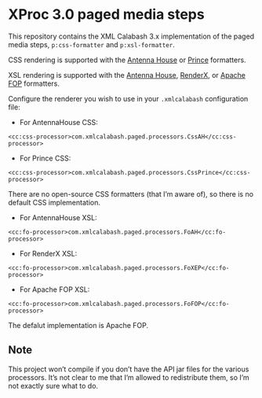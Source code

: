 # XProc 3.0 paged media steps

This repository contains the XML Calabash 3.x implementation of the paged media steps,
`p:css-formatter` and `p:xsl-formatter`.

CSS rendering is supported with the [Antenna House](https://www.antennahouse.com/)
or [Prince](https://www.princexml.com/) formatters.

XSL rendering is supported with the  [Antenna House](https://www.antennahouse.com/),
[RenderX](http://www.renderx.com/tools/xep.html), or
[Apache FOP](https://xmlgraphics.apache.org/fop/) formatters.

Configure the renderer you wish to use in your `.xmlcalabash` configuration file:

* For AntennaHouse CSS:
```
<cc:css-processor>com.xmlcalabash.paged.processors.CssAH</cc:css-processor>
```
* For Prince CSS:
```
<cc:css-processor>com.xmlcalabash.paged.processors.CssPrince</cc:css-processor>
```

There are no open-source CSS formatters (that I’m aware of), so there
is no default CSS implementation.

* For AntennaHouse XSL:
```
<cc:fo-processor>com.xmlcalabash.paged.processors.FoAH</cc:fo-processor>
```
* For RenderX XSL:
```
<cc:fo-processor>com.xmlcalabash.paged.processors.FoXEP</cc:fo-processor>
```
* For Apache FOP XSL:
```
<cc:fo-processor>com.xmlcalabash.paged.processors.FoFOP</cc:fo-processor>
```

The defalut implementation is Apache FOP.

## Note

This project won’t compile if you don’t have the API jar files for the
various processors. It’s not clear to me that I’m allowed to
redistribute them, so I’m not exactly sure what to do.
